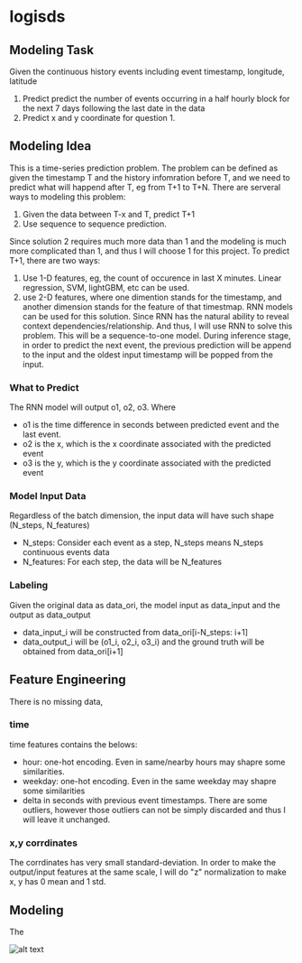 # logisds
## Modeling Task
Given the continuous history events including event timestamp, longitude, latitude
1. Predict predict the number of events occurring in a half hourly block for the next 7 days following the last date in the data
2. Predict x and y coordinate for question 1.

## Modeling Idea
This is a time-series prediction problem. The problem can be defined as given the timestamp T and the history infomration before T, and we need to predict what will happend after T, eg from T+1 to T+N. 
There are serveral ways to modeling this problem:
1. Given the data between T-x and T, predict T+1
2. Use sequence to sequence prediction.  

Since solution 2 requires much more data than 1 and the modeling is much more complicated than 1, and thus I will choose 1 for this project. To predict T+1, there are two ways:
1. Use 1-D features, eg, the count of occurence in last X minutes. Linear regression, SVM, lightGBM, etc can be used.
2. use 2-D features, where one dimention stands for the timestamp, and another dimension stands for the feature of that timestmap. RNN models can be used for this solution.
Since RNN has the natural ability to reveal context dependencies/relationship. And thus, I will use RNN to solve this problem. This will be
a sequence-to-one model. During inference stage, in order to predict the next event, the previous prediction will be append to the input and the oldest input timestamp will be popped from the input.
### What to Predict
The RNN model will output o1, o2, o3. Where 
- o1 is the time difference in seconds between predicted event and the last event. 
- o2 is the x, which is the x coordinate associated with the predicted event
- o3 is the y, which is the y coordinate associated with the predicted event
### Model Input Data
Regardless of the batch dimension, the input data will have such shape (N_steps, N_features)
- N_steps: Consider each event as a step, N_steps means N_steps continuous events data
- N_features: For each step, the data will be N_features
### Labeling
Given the original data as data_ori, the model input as data_input and the output as data_output
- data_input_i will be constructed from data_ori[i-N_steps: i+1]
- data_output_i will be (o1_i, o2_i, o3_i) and the ground truth will be obtained from data_ori[i+1]

## Feature Engineering  
There is no missing data,
### time
time features contains the belows:
- hour: one-hot encoding. Even in same/nearby hours may shapre some similarities. 
- weekday: one-hot encoding. Even in the same weekday may shapre some similarities
- delta in seconds with previous event timestamps. There are some outliers, however those outliers can not be simply discarded and thus I will leave it unchanged.

### x,y corrdinates
The corrdinates has very small standard-deviation. In order to make the output/input features at the same scale, I will do "z" normalization
to make x, y has 0 mean and 1 std.  

## Modeling
The 

![alt text](https://github.com/wluo-personal/logisds/blob/main/image.jpg?raw=true)
